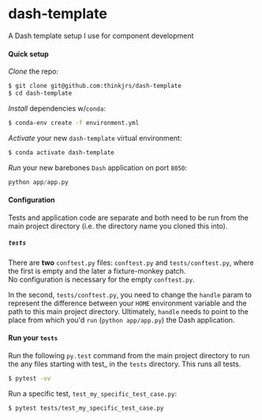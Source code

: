 # dash-template
A Dash template setup I use for component development

#### Quick setup

*Clone* the repo:
```bash
$ git clone git@github.com:thinkjrs/dash-template
$ cd dash-template
```

*Install* dependencies w/`conda`:
```bash
$ conda-env create -f environment.yml
```

*Activate* your new `dash-template` virtual environment:
```bash
$ conda activate dash-template
```

*Run* your new barebones `Dash` application on port `8050`:
```python
python app/app.py
```

#### Configuration

Tests and application code are separate and both need to be run from the
main project directory (i.e. the directory name you cloned this into).

##### `tests`
There are **two** `conftest.py` files: `conftest.py` and `tests/conftest.py`,
where the first is empty and the later a fixture-monkey patch.  
No configuration is necessary for the empty `conftest.py`.

In the second, `tests/conftest.py`, you need to change the `handle` param
to represent the difference between your `HOME` environment variable
and the path to this main project directory. Ultimately, `handle` needs
to point to the place from which you'd `run` (`python app/app.py`) the 
Dash application.

#### Run your `tests`

Run the following `py.test` command from the main project directory
to run the any files starting with test\_ in the `tests` directory. This
runs all tests.

```bash
$ pytest -vv
```

Run a specific test, `test_my_specific_test_case.py`:
```bash
$ pytest tests/test_my_specific_test_case.py
```
